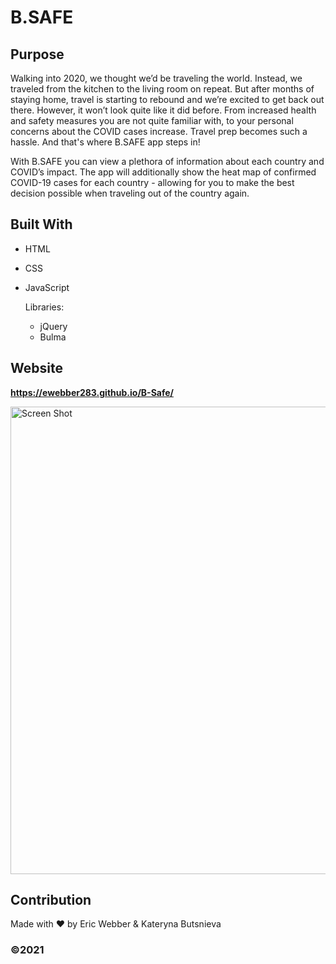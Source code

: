 # B.SAFE

## Purpose
Walking into 2020, we thought we’d be traveling the world. Instead, we traveled from the kitchen to the living room on repeat. But after months of staying home, travel is starting to rebound and we’re excited to get back out there.
However, it won’t look quite like it did before. From increased health and safety measures you are not quite familiar with, to your personal concerns about the COVID cases increase. Travel prep becomes such a hassle.
And that's where B.SAFE app steps in!
 
With B.SAFE you can view a plethora of information about each country and COVID’s impact. The app will additionally show the heat map of confirmed COVID-19 cases for each country - allowing for you to make the best decision possible when traveling out of the country again.

## Built With
* HTML
* CSS
* JavaScript
 
  Libraries:
  * jQuery
  * Bulma

## Website
**https://ewebber283.github.io/B-Safe/**

<img width="748" alt="Screen Shot" src="https://user-images.githubusercontent.com/80425583/117590271-43be8400-b0f4-11eb-8796-d4d0b8cd35a2.png">


## Contribution
Made with ❤️ by Eric Webber & Kateryna Butsnieva

### ©️2021

